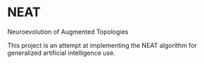 # NEAT
Neuroevolution of Augmented Topologies

This project is an attempt at implementing the NEAT algorithm for generalized artificial intelligence use. 
